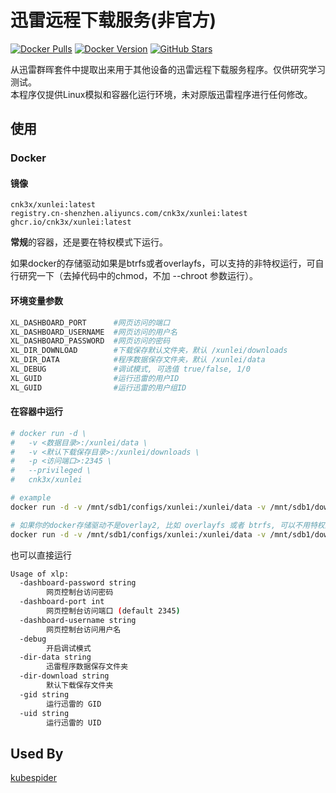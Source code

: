 # 迅雷远程下载服务(非官方)

[![Docker Pulls](https://img.shields.io/docker/pulls/cnk3x/xunlei.svg)](https://hub.docker.com/r/cnk3x/xunlei)
[![Docker Version](https://img.shields.io/docker/v/cnk3x/xunlei)](https://hub.docker.com/r/cnk3x/xunlei)
[![GitHub Stars](https://img.shields.io/github/stars/cnk3x/xunlei)](https://star-history.com/#cnk3x/xunlei&Date)

从迅雷群晖套件中提取出来用于其他设备的迅雷远程下载服务程序。仅供研究学习测试。 \
本程序仅提供Linux模拟和容器化运行环境，未对原版迅雷程序进行任何修改。

## 使用

### Docker

#### 镜像

```plain
cnk3x/xunlei:latest
registry.cn-shenzhen.aliyuncs.com/cnk3x/xunlei:latest
ghcr.io/cnk3x/xunlei:latest
```

**常规**的容器，还是要在特权模式下运行。

如果docker的存储驱动如果是btrfs或者overlayfs，可以支持的非特权运行，可自行研究一下（去掉代码中的chmod，不加 --chroot 参数运行）。

#### 环境变量参数

```bash
XL_DASHBOARD_PORT      #网页访问的端口
XL_DASHBOARD_USERNAME  #网页访问的用户名
XL_DASHBOARD_PASSWORD  #网页访问的密码
XL_DIR_DOWNLOAD        #下载保存默认文件夹，默认 /xunlei/downloads
XL_DIR_DATA            #程序数据保存文件夹，默认 /xunlei/data
XL_DEBUG               #调试模式, 可选值 true/false, 1/0
XL_GUID                #运行迅雷的用户ID
XL_GUID                #运行迅雷的用户组ID
```

#### 在容器中运行

```bash
# docker run -d \
#   -v <数据目录>:/xunlei/data \
#   -v <默认下载保存目录>:/xunlei/downloads \
#   -p <访问端口>:2345 \
#   --privileged \
#   cnk3x/xunlei

# example
docker run -d -v /mnt/sdb1/configs/xunlei:/xunlei/data -v /mnt/sdb1/downloads:/xunlei/downloads -p 2345:2345 --privileged cnk3x/xunlei

# 如果你的docker存储驱动不是overlay2, 比如 overlayfs 或者 btrfs, 可以不用特权运行
docker run -d -v /mnt/sdb1/configs/xunlei:/xunlei/data -v /mnt/sdb1/downloads:/xunlei/downloads -p 2345:2345 cnk3x/xunlei xlp
```

也可以直接运行

```bash
Usage of xlp:
  -dashboard-password string
        网页控制台访问密码
  -dashboard-port int
        网页控制台访问端口 (default 2345)
  -dashboard-username string
        网页控制台访问用户名
  -debug
        开启调试模式
  -dir-data string
        迅雷程序数据保存文件夹
  -dir-download string
        默认下载保存文件夹
  -gid string
        运行迅雷的 GID
  -uid string
        运行迅雷的 UID
```

## Used By

[kubespider](https://github.com/opennaslab/kubespider/blob/main/docs/zh/user_guide/thunder_install_config/README.md)
